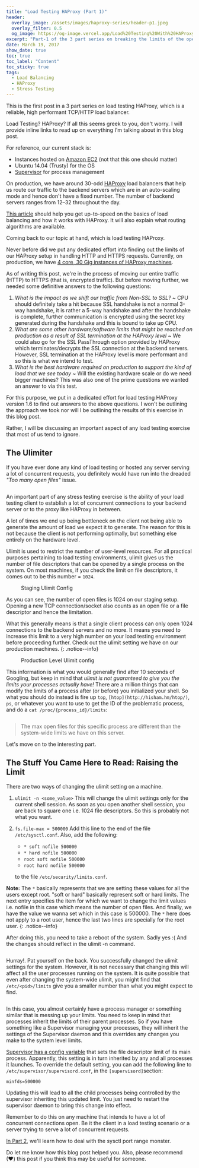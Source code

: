 ```yaml
---
title: "Load Testing HAProxy (Part 1)"
header:
  overlay_image: /assets/images/haproxy-series/header-p1.jpeg
  overlay_filter: 0.5
  og_image: https://og-image.vercel.app/Load%20Testing%20With%20HAProxy%20Part%201.png
excerpt: "Part-1 of the 3 part series on breaking the limits of the open-source HAProxy, which is a reliable, high performant TCP/HTTP load balancer."
date: March 19, 2017
show_date: true
toc: true
toc_label: "Content"
toc_sticky: true
tags:
  - Load Balancing
  - HAProxy
  - Stress Testing
---
```


This is the first post in a 3 part series on load testing HAProxy, which is a reliable, high performant TCP/HTTP load balancer.

Load Testing? HAProxy? If all this seems greek to you, don't worry. I will provide inline links to read up on everything I'm talking about in this blog post.

For reference, our current stack is:

*  Instances hosted on [Amazon EC2](https://aws.amazon.com/ec2/) (not that this one should matter)
*  Ubuntu 14.04 (Trusty) for the OS
*  [Supervisor](http://supervisord.org/) for process management

On production, we have around 30-odd [HAProxy](https://serversforhackers.com/load-balancing-with-haproxy) load balancers that help us route our traffic to the backend servers which are in an auto-scaling mode and hence don't have a fixed number. The number of backend servers ranges from 12–32 throughout the day.

[This article](https://www.digitalocean.com/community/tutorials/an-introduction-to-haproxy-and-load-balancing-concepts) should help you get up-to-speed on the basics of load balancing and how it works with HAProxy. It will also explain what routing algorithms are available.

Coming back to our topic at hand, which is load testing HAProxy.

Never before did we put any dedicated effort into finding out the limits of our HAProxy setup in handling HTTP and HTTPS requests. Currently, on production, we have [4 core, 30 Gig instances of HAProxy machines](https://aws.amazon.com/about-aws/whats-new/2016/11/introducing-amazon-ec2-r4-instances-the-next-generation-of-memory-optimized-instances/).

As of writing this post, we're in the process of moving our entire traffic (HTTP) to HTTPS (that is, encrypted traffic). But before moving further, we needed some definitive answers to the following questions:

1. *What is the impact as we shift our traffic from Non-SSL to SSL?* ~ CPU should definitely take a hit because SSL handshake is not a normal 3-way handshake, it is rather a 5-way handshake and after the handshake is complete, further communication is encrypted using the secret key generated during the handshake and this is bound to take up CPU.
2. *What are some other hardware/software limits that might be reached on production as a result of SSL termination at the HAProxy level* ~ We could also go for the SSL PassThrough option provided by HAProxy which terminates/decrypts the SSL connection at the backend servers. However, SSL termination at the HAProxy level is more performant and so this is what we intend to test.
3. *What is the best hardware required on production to support the kind of load that we see today* ~ Will the existing hardware scale or do we need bigger machines? This was also one of the prime questions we wanted an answer to via this test.

For this purpose, we put in a dedicated effort for load testing HAProxy version 1.6 to find out answers to the above questions. I won't be outlining the approach we took nor will I be outlining the results of this exercise in this blog post.

Rather, I will be discussing an important aspect of any load testing exercise that most of us tend to ignore.

## The Ulimiter

If you have ever done any kind of load testing or hosted any server serving a lot of concurrent requests, you definitely would have run into the dreaded _"Too many open files"_ issue.

<figure class="align-center">
  <img src="{{ site.url }}{{ site.baseurl }}/assets/images/haproxy-series/img-p1-1.png" alt="">
</figure>

An important part of any stress testing exercise is the ability of your load testing client to establish a lot of concurrent connections to your backend server or to the proxy like HAProxy in between.

A lot of times we end up being bottleneck on the client not being able to generate the amount of load we expect it to generate. The reason for this is not because the client is not performing optimally, but something else entirely on the hardware level.

Ulimit is used to restrict the number of user-level resources. For all practical purposes pertaining to load testing environments, ulimit gives us the number of file descriptors that can be opened by a single process on the system. On most machines, if you check the limit on file descriptors, it comes out to be this number = `1024`.

<figure class="align-center">
  <img src="{{ site.url }}{{ site.baseurl }}/assets/images/haproxy-series/img-p1-2.png" alt="">
  <figcaption>Staging Ulimit Config</figcaption>
</figure>

As you can see, the number of open files is 1024 on our staging setup. Opening a new TCP connection/socket also counts as an open file or a file descriptor and hence the limitation.

What this generally means is that a single client process can only open 1024 connections to the backend servers and no more. It means you need to increase this limit to a very high number on your load testing environment before proceeding further. Check out the ulimit setting we have on our production machines.
{: .notice--info}

<figure style="width: 80%" class="align-center">
  <img src="{{ site.url }}{{ site.baseurl }}/assets/images/haproxy-series/img-p1-3.png" alt="">
  <figcaption>Production Level Ulimit config</figcaption>
</figure>

This information is what you would generally find after 10 seconds of Googling, but keep in mind that _ulimit is not guaranteed to give you the limits your processes actually have!_ There are a million things that can modify the limits of a process after (or before) you initialized your shell. So what you should do instead is fire up `top`, `[htop](http://hisham.hm/htop/)`, `ps`, or whatever you want to use to get the ID of the problematic process, and do a `cat /proc/{process_id}/limits`:

<figure class="align-center">
  <img src="{{ site.url }}{{ site.baseurl }}/assets/images/haproxy-series/img-p1-4.png" alt="">
</figure>

> The max open files for this specific process are different than the system-wide limits we have on this server.

Let's move on to the interesting part.

## The Stuff You Came Here to Read: Raising the Limit

There are two ways of changing the ulimit setting on a machine.

1.  `ulimit -n <some_value>` This will change the ulimit settings only for the current shell session. As soon as you open another shell session, you are back to square one i.e. 1024 file descriptors. So this is probably not what you want.
2.  `fs.file-max = 500000` Add this line to the end of the file `/etc/sysctl.conf`. Also, add the following:
    * `* soft nofile 500000`
    * `* hard nofile 500000`
    * `root soft nofile 500000`
    * `root hard nofile 500000`  
    
    to the file `/etc/security/limits.conf`.

**Note:** The `*` basically represents that we are setting these values for all the users except root. "soft or hard" basically represent soft or hard limits. The next entry specifies the item for which we want to change the limit values i.e. nofile in this case which means the number of open files. And finally, we have the value we wanna set which in this case is 500000. The `*` here does not apply to a root user, hence the last two lines are specially for the root user.
{: .notice--info}

After doing this, you need to take a reboot of the system. Sadly yes :( And the changes should reflect in the ulimit -n command.

<figure class="align-center">
  <img src="{{ site.url }}{{ site.baseurl }}/assets/images/haproxy-series/img-p1-5.png" alt="">
</figure>

Hurray!. Pat yourself on the back. You successfully changed the ulimit settings for the system. However, it is not necessary that changing this will affect all the user processes running on the system. It is quite possible that even after changing the system-wide ulimit, you might find that `/etc/<pid>/limits` give you a smaller number than what you might expect to find.

<figure class="align-center">
  <img src="{{ site.url }}{{ site.baseurl }}/assets/images/haproxy-series/img-p1-6.png" alt="">
</figure>

In this case, you almost certainly have a process manager or something similar that is messing up your limits. You need to keep in mind that processes inherit the limits of their parent processes. So if you have something like a Supervisor managing your processes, they will inherit the settings of the Supervisor daemon and this overrides any changes you make to the system level limits.

[Supervisor has a config variable](http://supervisord.org/configuration.html#supervisord-section-values) that sets the file descriptor limit of its main process. Apparently, this setting is in turn inherited by any and all processes it launches. To override the default setting, you can add the following line to `/etc/supervisor/supervisord.conf`, in the `[supervisord]`section:

```
minfds=500000
```

Updating this will lead to all the child processes being controlled by the supervisor inheriting this updated limit. You just need to restart the supervisor daemon to bring this change into effect.

Remember to do this on any machine that intends to have a lot of concurrent connections open. Be it the client in a load testing scenario or a server trying to serve a lot of concurrent requests.

[In Part 2](https://medium.com/p/4c8677780df6), we'll learn how to deal with the sysctl port range monster.

Do let me know how this blog post helped you. Also, please recommend (❤) this post if you think this may be useful for someone.
